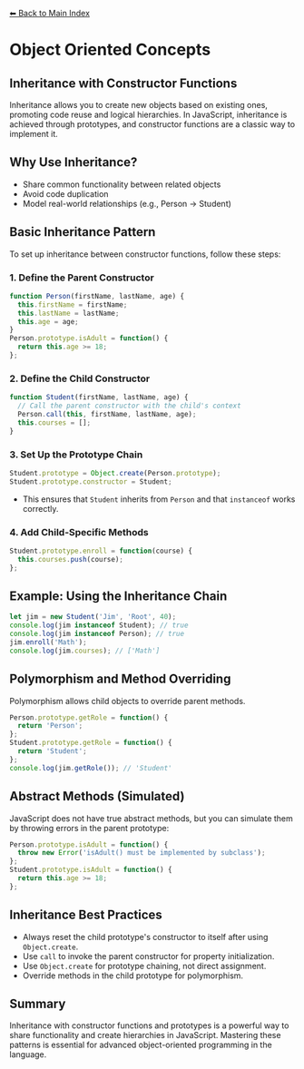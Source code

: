 [⬅ Back to Main Index](../README.md)

# Object Oriented Concepts
## Inheritance with Constructor Functions

Inheritance allows you to create new objects based on existing ones, promoting code reuse and logical hierarchies. In JavaScript, inheritance is achieved through prototypes, and constructor functions are a classic way to implement it.

## Why Use Inheritance?
- Share common functionality between related objects
- Avoid code duplication
- Model real-world relationships (e.g., Person → Student)

## Basic Inheritance Pattern
To set up inheritance between constructor functions, follow these steps:

### 1. Define the Parent Constructor
```js
function Person(firstName, lastName, age) {
  this.firstName = firstName;
  this.lastName = lastName;
  this.age = age;
}
Person.prototype.isAdult = function() {
  return this.age >= 18;
};
```

### 2. Define the Child Constructor
```js
function Student(firstName, lastName, age) {
  // Call the parent constructor with the child's context
  Person.call(this, firstName, lastName, age);
  this.courses = [];
}
```

### 3. Set Up the Prototype Chain
```js
Student.prototype = Object.create(Person.prototype);
Student.prototype.constructor = Student;
```
- This ensures that `Student` inherits from `Person` and that `instanceof` works correctly.

### 4. Add Child-Specific Methods
```js
Student.prototype.enroll = function(course) {
  this.courses.push(course);
};
```

## Example: Using the Inheritance Chain
```js
let jim = new Student('Jim', 'Root', 40);
console.log(jim instanceof Student); // true
console.log(jim instanceof Person); // true
jim.enroll('Math');
console.log(jim.courses); // ['Math']
```

## Polymorphism and Method Overriding
Polymorphism allows child objects to override parent methods.
```js
Person.prototype.getRole = function() {
  return 'Person';
};
Student.prototype.getRole = function() {
  return 'Student';
};
console.log(jim.getRole()); // 'Student'
```

## Abstract Methods (Simulated)
JavaScript does not have true abstract methods, but you can simulate them by throwing errors in the parent prototype:
```js
Person.prototype.isAdult = function() {
  throw new Error('isAdult() must be implemented by subclass');
};
Student.prototype.isAdult = function() {
  return this.age >= 18;
};
```

## Inheritance Best Practices
- Always reset the child prototype's constructor to itself after using `Object.create`.
- Use `call` to invoke the parent constructor for property initialization.
- Use `Object.create` for prototype chaining, not direct assignment.
- Override methods in the child prototype for polymorphism.

## Summary
Inheritance with constructor functions and prototypes is a powerful way to share functionality and create hierarchies in JavaScript. Mastering these patterns is essential for advanced object-oriented programming in the language.
